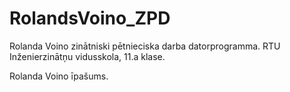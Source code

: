 # RolandsVoino_ZPD

Rolanda Voino zinātniski pētnieciska darba  datorprogramma.
RTU Inženierzinātņu vidusskola, 11.a klase.

Rolanda Voino īpašums.